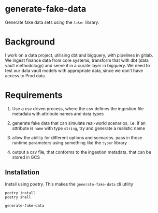 # generate-fake-data
Generate fake data sets using the `faker` library.

# Background

I work on a data project, utilising dbt and bigquery, with pipelines in gitlab. We ingest finance data from core systems, transform that with dbt (data vault methodology) and serve it in a curate layer in bigquery. We need to test our data vault models with appropriate data, since we don't have access to Prod data.

# Requirements

1. Use a csv driven process, where the csv defines the ingestion file metadata with attribute names and data types
   
2. generate fake data that can simulate real-world scenarios; i.e. if an attribute is `name` with type `string`, try and generate a realistic name
   
3. allow the ability for different options and scenarios. pass in those runtime parameters using something like the `typer` library
   
4. output a csv file, that conforms to the ingestion metadata, that can be stored in GCS

## Installation
Install using poetry.  This makes the `generate-fake-data` cli utility
```
poetry install
poetry shell
```

```
generate-fake-data
```

